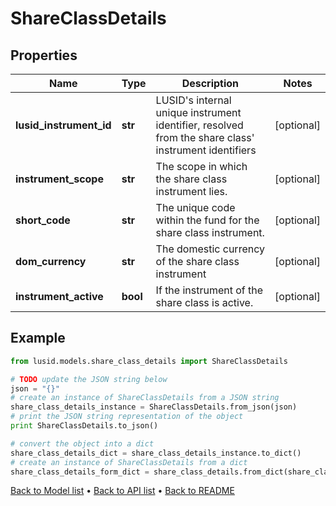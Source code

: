 # ShareClassDetails


## Properties
Name | Type | Description | Notes
------------ | ------------- | ------------- | -------------
**lusid_instrument_id** | **str** | LUSID&#39;s internal unique instrument identifier, resolved from the share class&#39; instrument identifiers | [optional] 
**instrument_scope** | **str** | The scope in which the share class instrument lies. | [optional] 
**short_code** | **str** | The unique code within the fund for the share class instrument. | [optional] 
**dom_currency** | **str** | The domestic currency of the share class instrument | [optional] 
**instrument_active** | **bool** | If the instrument of the share class is active. | [optional] 

## Example

```python
from lusid.models.share_class_details import ShareClassDetails

# TODO update the JSON string below
json = "{}"
# create an instance of ShareClassDetails from a JSON string
share_class_details_instance = ShareClassDetails.from_json(json)
# print the JSON string representation of the object
print ShareClassDetails.to_json()

# convert the object into a dict
share_class_details_dict = share_class_details_instance.to_dict()
# create an instance of ShareClassDetails from a dict
share_class_details_form_dict = share_class_details.from_dict(share_class_details_dict)
```
[Back to Model list](../README.md#documentation-for-models) &#8226; [Back to API list](../README.md#documentation-for-api-endpoints) &#8226; [Back to README](../README.md)


